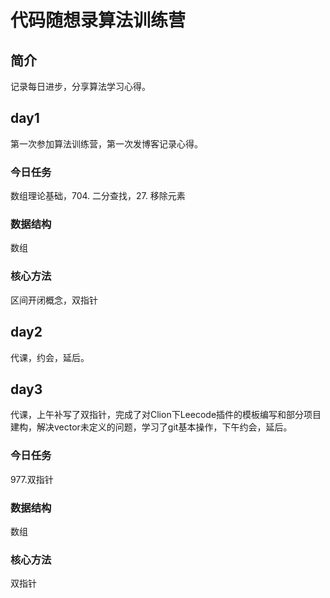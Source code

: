 # 代码随想录算法训练营

## 简介
记录每日进步，分享算法学习心得。

## day1
第一次参加算法训练营，第一次发博客记录心得。

### 今日任务
数组理论基础，704. 二分查找，27. 移除元素  

### 数据结构
数组

### 核心方法
区间开闭概念，双指针

## day2
代课，约会，延后。

## day3
代课，上午补写了双指针，完成了对Clion下Leecode插件的模板编写和部分项目建构，解决vector未定义的问题，学习了git基本操作，下午约会，延后。

### 今日任务
977.双指针  

### 数据结构
数组

### 核心方法
双指针
